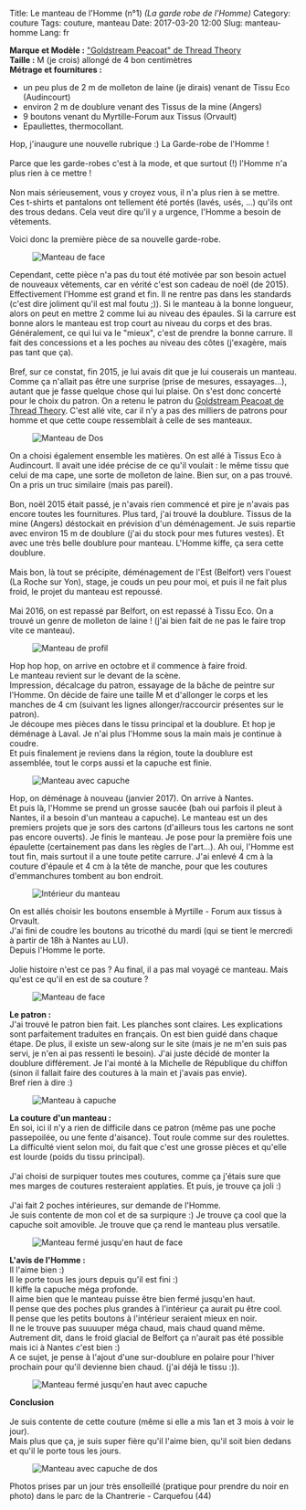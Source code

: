 Title: Le manteau de l'Homme (n°1) *(La garde robe de l'Homme)*
Category: couture
Tags: couture, manteau
Date: 2017-03-20 12:00
Slug: manteau-homme
Lang: fr

**Marque et Modèle :** ["Goldstream Peacoat" de Thread Theory](https://threadtheory.ca/products/goldstream)<br>
**Taille :** M (je crois) allongé de 4 bon centimètres<br>
**Métrage et fournitures :** <br>
- un peu plus de 2 m de molleton de laine (je dirais) venant de Tissu Eco (Audincourt)<br>
- environ 2 m de doublure venant des Tissus de la mine (Angers) <br>
- 9 boutons venant du Myrtille-Forum aux Tissus (Orvault)<br>
- Epaullettes, thermocollant.<br>

Hop, j'inaugure une nouvelle rubrique  :) La Garde-robe de l'Homme !<br><br>
Parce que les garde-robes c'est à la mode, et que surtout (!) l'Homme n'a plus rien à ce mettre !<br><br>
Non mais sérieusement, vous y croyez vous, il n'a plus rien à se mettre. <br>
Ces t-shirts et pantalons ont tellement été portés (lavés, usés, ...) qu'ils ont des trous dedans. Cela veut dire qu'il y a urgence, l'Homme a besoin de vêtements.<br>

Voici donc la première pièce de sa nouvelle garde-robe.

<figure>
	<img src="/images/ManteauA-Face.JPG" alt="Manteau de face">
</figure>

Cependant, cette pièce n'a pas du tout été motivée par son besoin actuel de nouveaux vêtements, car en vérité c'est son cadeau de noël (de 2015).<br>
Effectivement l'Homme est grand et fin. Il ne rentre pas dans les standards (c'est dire joliment qu'il est mal foutu ;)). Si le manteau à la bonne longueur, alors on peut en mettre 2 comme lui au niveau des épaules. Si la carrure est bonne alors le manteau est trop court au niveau du corps et des bras.<br>
Généralement, ce qui lui va le "mieux", c'est de prendre la bonne carrure. Il fait des concessions et a les poches au niveau des côtes (j'exagère, mais pas tant que ça).<br>
<br>
Bref, sur ce constat, fin 2015, je lui avais dit que je lui couserais un manteau.<br>
Comme ça n'allait pas être une surprise (prise de mesures, essayages...), autant que je fasse quelque chose qui lui plaise. On s'est donc concerté pour le choix du patron. On a retenu le patron du [Goldstream Peacoat de Thread Theory](https://threadtheory.ca/products/goldstream). C'est allé vite, car il n'y a pas des milliers de patrons pour homme et que cette coupe ressemblait à celle de ses manteaux.

<figure>
	<img src="/images/ManteauA-Dos.JPG" alt="Manteau de Dos">
</figure>

On a choisi également ensemble les matières. On est allé à Tissus Eco à Audincourt. Il avait une idée précise de ce qu'il voulait : le même tissu que celui de ma cape, une sorte de molleton de laine. Bien sur, on a pas trouvé. On a pris un truc similaire (mais pas pareil).<br>
<br>
Bon, noël 2015 était passé, je n'avais rien commencé et pire je n'avais pas encore toutes les fournitures. 
Plus tard, j'ai trouvé la doublure. Tissus de la mine (Angers) déstockait en prévision d'un déménagement. Je suis repartie avec environ 15 m de doublure (j'ai du stock pour mes futures vestes). Et avec une très belle doublure pour manteau. L'Homme kiffe, ça sera cette doublure.<br>
<br>
Mais bon, là tout se précipite, déménagement de l'Est (Belfort) vers l'ouest (La Roche sur Yon), stage, je couds un peu pour moi, et puis il ne fait plus froid, le projet du manteau est repoussé.<br> 
<br>
Mai 2016, on est repassé par Belfort, on est repassé à Tissu Eco. On a trouvé un genre de molleton de laine ! (j'ai bien fait de ne pas le faire trop vite ce manteau).

<figure>
	<img src="/images/ManteauA-Profil.JPG" alt="Manteau de profil">
</figure>

Hop hop hop, on arrive en octobre et il commence à faire froid.<br>
Le manteau revient sur le devant de la scène.<br>Impression, décalcage du patron, essayage de la bâche de peintre sur l'Homme. On décide de faire une taille M et d'allonger le corps et les manches de 4 cm (suivant les lignes allonger/raccourcir présentes sur le patron).<br>
Je découpe mes pièces dans le tissu principal et la doublure. Et hop je déménage à Laval. Je n'ai plus l'Homme sous la main mais je continue à coudre.<br>
Et puis finalement je reviens dans la région, toute la doublure est assemblée, tout le corps aussi et la capuche est finie.

<figure>
	<img src="/images/ManteauA-Capuche2.JPG" alt="Manteau avec capuche">
</figure>

Hop, on déménage à nouveau (janvier 2017). On arrive à Nantes.<br>
Et puis là, l'Homme se prend un grosse saucée (bah oui parfois il pleut à Nantes, il a besoin d'un manteau a capuche). Le manteau est un des premiers projets que je sors des cartons (d'ailleurs tous les cartons ne sont pas encore ouverts). Je finis le manteau. Je pose pour la première fois une épaulette (certainement pas dans les règles de l'art...). Ah oui, l'Homme est tout fin, mais surtout il a une toute petite carrure. J'ai enlevé 4 cm à la couture d'épaule et 4 cm à la tête de manche, pour que les coutures d'emmanchures tombent au bon endroit.

<figure>
	<img src="/images/ManteauA-Intérieur.JPG" alt="Intérieur du manteau">
</figure>

On est allés choisir les boutons ensemble à Myrtille - Forum aux tissus à Orvault.<br>
J'ai fini de coudre les boutons au tricothé du mardi (qui se tient le mercredi à partir de 18h à Nantes au LU).<br>
Depuis l'Homme le porte.<br>
<br>
Jolie histoire n'est ce pas ? Au final, il a pas mal voyagé ce manteau. Mais qu'est ce qu'il en est de sa couture ?

<figure>
	<img src="/images/ManteauA-Face2.JPG" alt="Manteau de face">
</figure>

**Le patron :**<br>
J'ai trouvé le patron bien fait. Les planches sont claires. Les explications sont parfaitement traduites en français. On est bien guidé dans chaque étape. 
De plus, il existe un sew-along sur le site (mais je ne m'en suis pas servi, je n'en ai pas ressenti le besoin).
J'ai juste décidé de monter la doublure différement. Je l'ai monté à la Michelle de République du chiffon (sinon il fallait faire des coutures à la main et j'avais pas envie).<br>
Bref rien à dire :)

<figure>
	<img src="/images/ManteauA-Capuche.JPG" alt="Manteau à capuche">
</figure>

**La couture d'un manteau :**<br>
En soi, ici il n'y a rien de difficile dans ce patron (même pas une poche passepoilée, ou une fente d'aisance). Tout roule comme sur des roulettes. 
La difficulté vient selon moi, du fait que c'est une grosse pièces et qu'elle est lourde (poids du tissu principal).<br>
<br>
J'ai choisi de surpiquer toutes mes coutures, comme ça j'étais sure que mes marges de coutures resteraient applaties. Et puis, je trouve ça joli :)<br>
<br>
J'ai fait 2 poches intérieures, sur demande de l'Homme.<br> 
Je suis contente de mon col et de sa surpiqure :) Je trouve ça cool que la capuche soit amovible. Je trouve que ça rend le manteau plus versatile.

<figure>
	<img src="/images/ManteauA-FerneFace.JPG" alt="Manteau fermé jusqu'en haut de face">
</figure>

**L'avis de l'Homme :**<br>
Il l'aime bien :)<br>
Il le porte tous les jours depuis qu'il est fini :)<br>
Il kiffe la capuche méga profonde.<br>
Il aime bien que le manteau puisse être bien fermé jusqu'en haut.<br>
Il pense que des poches plus grandes à l'intérieur ça aurait pu être cool.<br>
Il pense que les petits boutons à l'intérieur seraient mieux en noir.<br>
Il ne le trouve pas  suuuuper méga chaud, mais chaud quand même. Autrement dit, dans le froid glacial de Belfort ça n'aurait pas été possible mais ici à Nantes c'est bien :)<br>
A ce sujet, je pense à l'ajout d'une sur-doublure en polaire pour l'hiver prochain pour qu'il devienne bien chaud. (j'ai déjà le tissu :)).

<figure>
	<img src="/images/ManteauA-FermeCapuche.JPG" alt="Manteau fermé jusqu'en haut avec capuche">
</figure>

**Conclusion**<br>
<br>
Je suis contente de cette couture (même si elle a mis 1an et 3 mois à voir le jour).<br>
Mais plus que ça, je suis super fière qu'il l'aime bien, qu'il soit bien dedans et qu'il le porte tous les jours.

<figure>
	<img src="/images/ManteauA-CapucheDos.JPG" alt="Manteau avec capuche de dos">
</figure>

Photos prises par un jour très ensolleillé (pratique pour prendre du noir en photo) dans le parc de la Chantrerie - Carquefou (44)